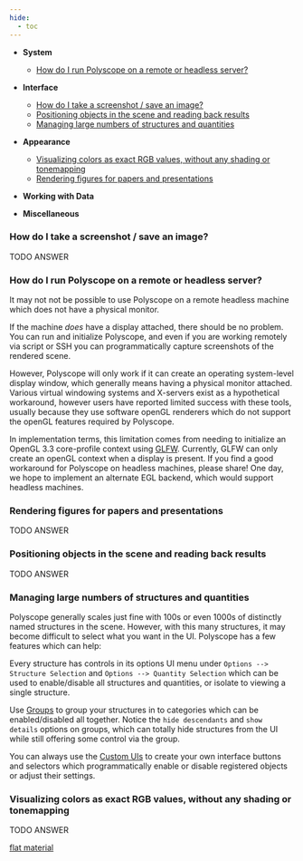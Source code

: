 ```yaml
---
hide:
  - toc
---
```


- **System**

    - [How do I run Polyscope on a remote or headless server?](#how-do-i-run-polyscope-on-a-remote-or-headless-server)

- **Interface**

    - [How do I take a screenshot / save an image?](#how-do-i-take-a-screenshot-save-an-image)
    - [Positioning objects in the scene and reading back results](#positioning-objects-in-the-scene-and-reading-back-results)
    - [Managing large numbers of structures and quantities](#managing-large-numbers-of-structures-and-quantities)

- **Appearance**

    - [Visualizing colors as exact RGB values, without any shading or tonemapping](#visualizing-colors-as-exact-rgb-values-without-any-shading-or-tonemapping)
    - [Rendering figures for papers and presentations](#rendering-figures-for-papers-and-presentations)

- **Working with Data**

- **Miscellaneous**


<!-- TODO -->
<!-- - How run polyscope in a docker container -->
<!-- - How to use floating images to visualize renders of the scene -->
<!-- - How to adjust color map limits -->
<!-- - How do I do more advanced interaction? (use imgui) -->
<!-- - How do I make sure vector lengths are consistently scaled? -->
<!-- - How do I make sure color map limits are consistent? -->
<!-- - reproducible visualizations / length scale  -->
<!-- - How do I set and restore camera poses/views (json & copy-paste) -->
<!-- - give focus on show -->
<!-- - implicits -->


### **How do I take a screenshot / save an image?**

TODO ANSWER


### **How do I run Polyscope on a remote or headless server?**

It may not not be possible to use Polyscope on a remote headless machine which does not have a physical monitor. 

If the machine _does_ have a display attached, there should be no problem. You can run and initialize Polyscope, and even if you are working remotely via script or SSH you can programmatically capture screenshots of the rendered scene. 

However, Polyscope will only work if it can create an operating system-level display window, which generally means having a physical monitor attached. Various virtual windowing systems and X-servers exist as a hypothetical workaround, however users have reported limited success with these tools, usually because they use software openGL renderers which do not support the openGL features required by Polyscope.

In implementation terms, this limitation comes from needing to initialize an OpenGL 3.3 core-profile context using [GLFW](https://www.glfw.org/). Currently, GLFW can only create an openGL context when a display is present. If you find a good workaround for Polyscope on headless machines, please share! One day, we hope to implement an alternate EGL backend, which would support headless machines.


### **Rendering figures for papers and presentations**

TODO ANSWER


### **Positioning objects in the scene and reading back results**

TODO ANSWER


### **Managing large numbers of structures and quantities**

Polyscope generally scales just fine with 100s or even 1000s of distinctly named structures in the scene. However, with this many structures, it may become difficult to select what you want in the UI. Polyscope has a few features which can help:

Every structure has controls in its options UI menu under `Options --> Structure Selection` and `Options --> Quantity Selection` which can be used to enable/disable all structures and quantities, or isolate to viewing a single structure.

Use [Groups]([[url.prefix]]/features/groups/) to group your structures in to categories which can be enabled/disabled all together. Notice the `hide descendants` and `show details` options on groups, which can totally hide structures from the UI while still offering some control via the group.

You can always use the [Custom UIs]([[url.prefix]]/features/callbacks_and_UIs/) to create your own interface buttons and selectors which programmatically enable or disable registered objects or adjust their settings.


### **Visualizing colors as exact RGB values, without any shading or tonemapping**

TODO ANSWER

[flat material]([[url.prefix]]/features/materials/#preserving-colors-with-the-flat-material)
